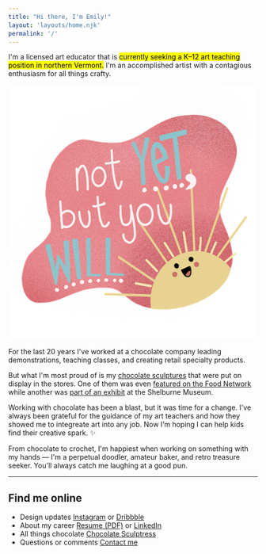 ```yaml
---
title: "Hi there, I'm Emily!"
layout: 'layouts/home.njk'
permalink: '/'
---
```


I'm a licensed art educator that is <mark>currently seeking a K&#8211;12 art teaching position in northern Vermont.</mark> I'm an accomplished artist with a contagious enthusiasm for all things crafty.

<img src="images/doodle-not-yet.png" width="550" height="513" loading="lazy" class="doodle-not-yet" alt="A smiling illustrated sun rising from the lower right hand corner, the message says 'Not yet, but you will'" /> 

For the last 20 years I've worked at a chocolate company leading demonstrations, teaching classes, and creating retail specialty products. 

But what I'm most proud of is my [chocolate sculptures](https://chocolatesculptress.com) that were put on display in the stores. One of them was even [featured on the Food Network](https://chocolatesculptress.com/sculptures/cuckoo-clock/ "Giant Chocolate Cuckoo Clock on the Food Network") while another was [part of an exhibit](https://chocolatesculptress.com/sculptures/donut-shop/ "Donut Shop Chocolate Sculpture on display at Shelburne Museum") at the Shelburne Museum.

Working with chocolate has been a blast, but it was time for a change. I've always been grateful for the guidance of my art teachers and how they showed me to integreate art into any job. Now I’m hoping I can help kids find their creative spark. ✨

From chocolate to crochet, I'm happiest when working on something with my hands &#8212; I'm a perpetual doodler, amateur baker, and retro treasure seeker. You'll always catch me laughing at a good pun.

<hr>

<div class="d-flex d-flex__column flow">
  <h2 class="center">Find me online</h2>
  <ul class="dot-list" role="list">
    <li class="d-flex">
      <span>Design updates</span>
      <span class="dots" aria-hidden="true"></span>
      <span class="align-right">
        <a href="{{ site.social.instagram }}">Instagram</a> or <a href="{{ site.social.dribbble }}">Dribbble</a>
      </span>
    </li>
    <li class="d-flex">
      <span>About my career</span>
      <span class="dots" aria-hidden="true"></span>
      <span class="align-right">
        <a href="resume.pdf" title="View my Resume">Resume (PDF)</a> or <a href="{{ site.social.linkedin }}">LinkedIn</a>
      </span>
    </li>
    <li class="d-flex">
      <span>All things chocolate</span>
      <span class="dots" aria-hidden="true"></span>
      <span class="align-right">
        <a href="https://www.chocolatesculptress.com" title="My chocolate sculpture portfolio">Chocolate Sculptress</a>
      </span>
    </li>
    <li class="d-flex">
      <span>Questions or comments</span>
      <span class="dots" aria-hidden="true"></span>
      <span class="align-right">
        <a href="mailto:emilywjones@gmail.com">Contact me</a>
      </span>
    </li>
  </ul>
</div>